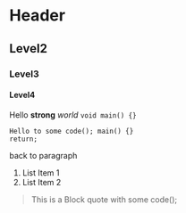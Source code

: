# Header
## Level2
### Level3
#### Level4
Hello **strong** *world* `void main() {}`

    Hello to some code(); main() {}
    return;
back to paragraph
1. List Item 1
2. List Item 2

> This is a
> Block quote
>     with some code();
